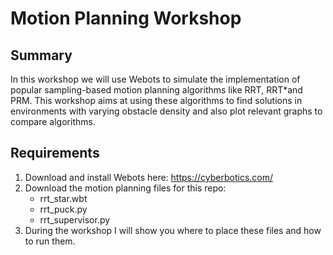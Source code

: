 # Motion Planning Workshop

## Summary

In this workshop we will use Webots to simulate the implementation of popular sampling-based motion planning algorithms like RRT, RRT*and PRM. This workshop aims at using these algorithms to find solutions in environments with varying obstacle density and also plot relevant graphs to compare algorithms.

## Requirements

1. Download and install Webots here: https://cyberbotics.com/
2. Download the motion planning files for this repo: 
   - rrt_star.wbt
   - rrt_puck.py
   - rrt_supervisor.py
3. During the workshop I will show you where to place these files and how to run them.
